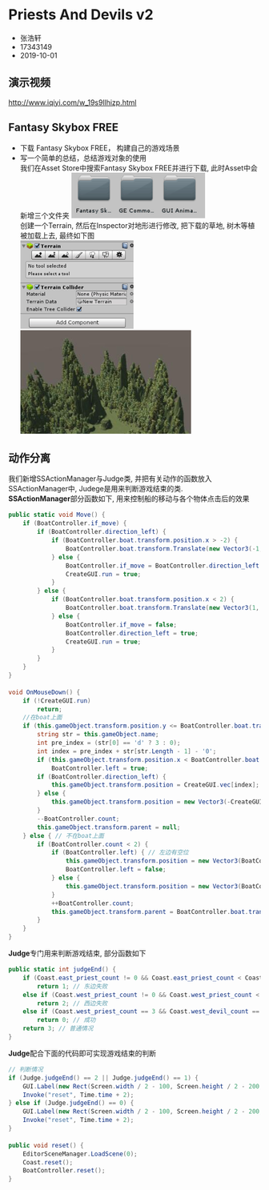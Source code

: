# Priests And Devils v2

- 张浩轩
- 17343149
- 2019-10-01

## 演示视频
http://www.iqiyi.com/w_19s9llhizp.html

## Fantasy Skybox FREE
- 下载 Fantasy Skybox FREE， 构建自己的游戏场景
- 写一个简单的总结，总结游戏对象的使用  
我们在Asset Store中搜索Fantasy Skybox FREE并进行下载, 此时Asset中会新增三个文件夹
![insert](insert/001.png)  
创建一个Terrain, 然后在Inspector对地形进行修改, 把下载的草地, 树木等植被加载上去, 最终如下图  
![insert](insert/003.png)
![insert](insert/002.jpg)

## 动作分离
我们新增SSActionManager与Judge类, 并把有关动作的函数放入SSActionManager中, Judege是用来判断游戏结束的类.  
**SSActionManager**部分函数如下, 用来控制船的移动与各个物体点击后的效果
```c#
public static void Move() {
    if (BoatController.if_move) {
        if (BoatController.direction_left) {
            if (BoatController.boat.transform.position.x > -2) {
                BoatController.boat.transform.Translate(new Vector3(-1, 0, 0) * BoatController.speed * Time.deltaTime, Space.World);
            } else {
                BoatController.if_move = BoatController.direction_left = false;
                CreateGUI.run = true;
            }
        } else {
            if (BoatController.boat.transform.position.x < 2) {
                BoatController.boat.transform.Translate(new Vector3(1, 0, 0) * BoatController.speed * Time.deltaTime, Space.World);
            } else {
                BoatController.if_move = false;
                BoatController.direction_left = true;
                CreateGUI.run = true;
            }
        }
    }
}

void OnMouseDown() {
    if (!CreateGUI.run)
        return;
    //在boat上面
    if (this.gameObject.transform.position.y <= BoatController.boat.transform.position.y + 0.61f) {
        string str = this.gameObject.name;
        int pre_index = (str[0] == 'd' ? 3 : 0);
        int index = pre_index + str[str.Length - 1] - '0';
        if (this.gameObject.transform.position.x < BoatController.boat.transform.position.x)
            BoatController.left = true;
        if (BoatController.direction_left) {
            this.gameObject.transform.position = CreateGUI.vec[index];
        } else {
            this.gameObject.transform.position = new Vector3(-CreateGUI.vec[index].x, CreateGUI.vec[index].y, CreateGUI.vec[index].z);
        }
        --BoatController.count;
        this.gameObject.transform.parent = null;
    } else { // 不在boat上面
        if (BoatController.count < 2) {
            if (BoatController.left) { // 左边有空位
                this.gameObject.transform.position = new Vector3(BoatController.boat.transform.position.x - 0.6f, BoatController.boat.transform.position.y + 0.6f, BoatController.boat.transform.position.z);
                BoatController.left = false;
            } else {
                this.gameObject.transform.position = new Vector3(BoatController.boat.transform.position.x + 0.6f, BoatController.boat.transform.position.y + 0.6f, BoatController.boat.transform.position.z);
            }
            ++BoatController.count;
            this.gameObject.transform.parent = BoatController.boat.transform;
        }
    }
}
```

**Judge**专门用来判断游戏结束, 部分函数如下
```c#
public static int judgeEnd() {
    if (Coast.east_priest_count != 0 && Coast.east_priest_count < Coast.east_devil_count)
        return 1; // 东边失败
    else if (Coast.west_priest_count != 0 && Coast.west_priest_count < Coast.west_devil_count)
        return 2; // 西边失败
    else if (Coast.west_priest_count == 3 && Coast.west_devil_count == 3)
        return 0; // 成功
    return 3; // 普通情况
}
```
**Judge**配合下面的代码即可实现游戏结束的判断
```c#
// 判断情况
if (Judge.judgeEnd() == 2 || Judge.judgeEnd() == 1) {
    GUI.Label(new Rect(Screen.width / 2 - 100, Screen.height / 2 - 200, 200, 200), "Failed, reload after 2s", mstyle);
    Invoke("reset", Time.time + 2);
} else if (Judge.judgeEnd() == 0) {
    GUI.Label(new Rect(Screen.width / 2 - 100, Screen.height / 2 - 200, 200, 200), "Success! reload after 2s", mstyle);
    Invoke("reset", Time.time + 2);
}

public void reset() {
    EditorSceneManager.LoadScene(0);
    Coast.reset();
    BoatController.reset();
}
```
